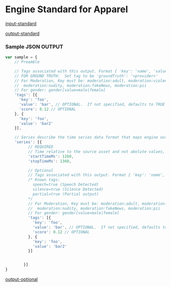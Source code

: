 # Engine Standard for Apparel

[comment]: <> (------------------- INPUT Section -------------------)

[input-standard](../components/input-vision-standard.md ':include')

[comment]: <> (------------------- OUTPUT Section -------------------)

[output-standard](../components/output-standard.md ':include')

### Sample JSON OUTPUT
```javascript
var sample = {
    // Preamble

    // Tags associated with this output. Format { 'key': 'name', 'value': 'value' }
    // FOR GROUND TRUTH:  Set tag to be 'groundTruth': '<provider>'
    // For Moderation, Key must be: moderation:adult, moderation:violence, moderation:nsfw,
    //  moderation:nudity, moderation:fakeNews, moderation:pii
    // For gender: gender[value=male|female]
    'tags': [{
      'key': 'foo',
      'value': 'bar', // OPTIONAL.  If not specified, defaults to TRUE
      'score': 0.12 // OPTIONAL
    }, {
      'key': 'foo',
      'value': 'bar2'
    }],

    // Series describe the time series data format that maps engine outputs with correlated time slices
    'series': [{
          // REQUIRED
          // Time relative to the source asset and not abolute values, if not time-based source (video, audio)
          'startTimeMs': 1260,
          'stopTimeMs': 1360,

          // Optional
          // Tags associated with this output. Format { 'key': 'name', 'value': 'value' }
          /* Known tags:
            speech=true (Speech Detected)
            silence=true (Silence Detected)
            partial=true (Partial output)
          */
          // For Moderation, Key must be: moderation:adult, moderation:violence, moderation:nsfw,
          //  moderation:nudity, moderation:fakeNews, moderation:pii
          // For gender: gender[value=male|female]
          'tags': [{
            'key': 'foo',
            'value': 'bar', // OPTIONAL.  If not specified, defaults to TRUE
            'score': 0.12 // OPTIONAL
          }, {
            'key': 'foo',
            'value': 'bar2'
          }]


        }]
}
```

[comment]: <> (------------------- OPTIONAL Section -------------------)

[output-optional](../components/output-optional.md ':include')
